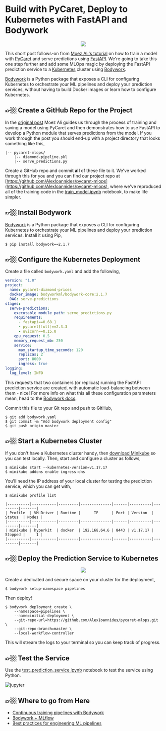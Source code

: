 # Build with PyCaret, Deploy to Kubernetes with FastAPI and Bodywork

<div align="center">
<img src="https://bodywork-media.s3.eu-west-2.amazonaws.com/pycaret-mlops/pycaret_with_bodywork.png"/>
</div>

This short post follows-on from [Moez Ali's tutorial](https://towardsdatascience.com/build-with-pycaret-deploy-with-fastapi-333c710dc786) on how to train a model with [PyCaret](https://pycaret.org) and serve predictions using [FastAPI](https://fastapi.tiangolo.com). We're going to take this one step further and add some MLOps magic by deploying the FastAPI prediction service to a [Kubernetes](https://kubernetes.io) cluster using [Bodywork](https://github.com/bodywork-ml/bodywork-core).

[Bodywork](https://github.com/bodywork-ml/bodywork-core) is a Python package that exposes a CLI for configuring Kubernetes to orchestrate your ML pipelines and deploy your prediction services, without having to build Docker images or learn how to configure Kubernetes.

## 👉🏼 Create a GitHub Repo for the Project

In the [original post](https://towardsdatascience.com/build-with-pycaret-deploy-with-fastapi-333c710dc786) Moez Ali guides us through the process of training and saving a model using PyCaret and then demonstrates how to use FastAPI to develop a Python module that serves predictions from the model. If you work through the post you should end-up with a project directory that looks something like this,

```text
|-- pycaret-mlops/
    |-- diamond-pipeline.pkl
    |-- serve_predictions.py
```

Create a GitHub repo and commit **all** of these file to it. We've worked through this for you and you can find our project repo at [https://github.com/AlexIoannides/pycaret-mlops](https://github.com/AlexIoannides/pycaret-mlops), where we've reproduced all of the training code in the [train_model.ipynb](https://github.com/AlexIoannides/pycaret-mlops/blob/master/train_model.ipynb) notebook, to make life simpler.

## 👉🏼 Install Bodywork

[Bodywork](https://github.com/bodywork-ml/bodywork-core) is a Python package that exposes a CLI for configuring Kubernetes to orchestrate your ML pipelines and deploy your prediction services. Install it using Pip,

```text
$ pip install bodywork==2.1.7
```

## 👉🏼 Configure the Kubernetes Deployment

Create a file called `bodywork.yaml` and add the following,

```yaml
version: "1.0"
project:
  name: pycaret-diamond-prices
  docker_image: bodyworkml/bodywork-core:2.1.7
  DAG: serve-predictions
stages:
  serve-predictions:
    executable_module_path: serve_predictions.py
    requirements:
      - fastapi==0.68.1
      - pycaret[full]==2.3.3
      - uvicorn==0.15.0
    cpu_request: 0.5
    memory_request_mb: 250
    service:
      max_startup_time_seconds: 120
      replicas: 2
      port: 8000
      ingress: true
logging:
  log_level: INFO
```

This requests that two containers (or replicas) running the FastAPI prediction service are created, with automatic load-balancing between them - nice! For more info on what this all these configuration parameters mean, head to the [Bodywork docs](https://bodywork.readthedocs.io/en/latest/).

Commit this file to your Git repo and push to GitHub,

```text
$ git add bodywork.yaml
$ git commit -m "Add bodywork deployment config"
$ git push origin master
```

## 👉🏼 Start a Kubernetes Cluster

If you don't have a Kubernetes cluster handy, then [download Minikube](https://minikube.sigs.k8s.io/docs/start/) so you can test locally. Then, start and configure a cluster as follows,

```text
$ minikube start --kubernetes-version=v1.17.17
$ minikube addons enable ingress-dns
```

You'll need the IP address of your local cluster for testing the prediction service, which you can get with,

```text
$ minikube profile list

|----------|-----------|---------|--------------|------|----------|---------|-------|
| Profile  | VM Driver | Runtime |      IP      | Port | Version  | Status  | Nodes |
|----------|-----------|---------|--------------|------|----------|---------|-------|
| minikube | hyperkit  | docker  | 192.168.64.6 | 8443 | v1.17.17 | Stopped |     1 |
|----------|-----------|---------|--------------|------|----------|---------|-------|
```

## 👉🏼 Deploy the Prediction Service to Kubernetes

<div align="center">
<img src="https://bodywork-media.s3.eu-west-2.amazonaws.com/pycaret-mlops/deploy_pycaret_service.png"/>
</div>

Create a dedicated and secure space on your cluster for the deployment,

```text
$ bodywork setup-namespace pipelines
```

Then deploy!

```text
$ bodywork deployment create \
    --namespace=pipelines \
    --name=initial-deployment \
    --git-repo-url=https://github.com/AlexIoannides/pycaret-mlops.git \
    --git-repo-branch=master \
    --local-workflow-controller
```

This will stream the logs to your terminal so you can keep track of progress.

## 👉🏼 Test the Service

Use the [test_prediction_service.ipynb](https://github.com/AlexIoannides/pycaret-mlops/blob/master/train_model.ipynb) notebook to test the service using Python.

![jupyter](https://bodywork-media.s3.eu-west-2.amazonaws.com/pycaret-mlops/test_service.png)

## 👉🏼 Where to go from Here

- [Continuous training pipelines with Bodywork](https://bodywork.readthedocs.io/en/latest/quickstart_ml_pipeline/)
- [Bodywork + MLflow](https://github.com/bodywork-ml/bodywork-pipeline-with-mlflow)
- [Best practices for engineering ML pipelines](https://github.com/bodywork-ml/ml-pipeline-engineering)
